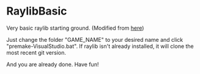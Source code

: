 # RaylibBasic

Very basic raylib starting ground.
(Modified from [here](https://github.com/raylib-extras/game-premake/))

Just change the folder "GAME_NAME" to your desired name and click "premake-VisualStudio.bat".
If raylib isn't already installed, it will clone the most recent git version.

And you are already done. Have fun!